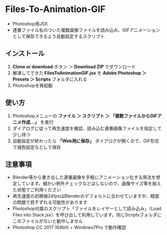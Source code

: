 # Files-To-Animation-GIF
- Photoshop用JSX
- 連番ファイル名のついた複数画像ファイルを読み込み、GIFアニメーションとして保存できるよう自動設定するスクリプト

## インストール
1. **Clone or download** ボタン ＞ **Download ZIP** でダウンロード
1. 解凍してできた **FilesToAnimationGIF.jsx** を **Adobe Photoshop ＞ Presets ＞ Scripts** フォルダに入れる
1. Photoshopを再起動

## 使い方
1. Photoshopメニューの **ファイル ＞ スクリプト ＞ 「複数ファイルからGIFアニメ作成...」** を実行
1. ダイアログに従って再生速度を確認、読み込む連番画像ファイルを指定して少し待つ
1. 自動設定が終わったら **「Web用に保存」** ダイアログが開くので、GIF形式で減色設定などして保存

## 注意事項
- Blender等から書き出した連番画像を手軽にアニメーション化する用法を想定しています。細かい例外チェックなどはしないので、画像サイズ等を揃えた状態でご利用ください
- 再生速度の初期値24fpsはBlenderのデフォルトに合わせていますが、精度の問題で若干ずれる可能性があります
- Photoshop付属のスクリプト「ファイルをレイヤーとして読み込み」（Load Files into Stack.jsx）を呼び出して利用しています。同じScriptsフォルダにこのファイルがないと動作しません
- Photoshop CC 2017 (64bit) + Windows7Pro で動作確認
